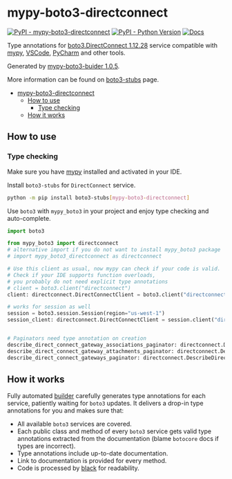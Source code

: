 # mypy-boto3-directconnect

[![PyPI - mypy-boto3-directconnect](https://img.shields.io/pypi/v/mypy-boto3-directconnect.svg?color=blue)](https://pypi.org/project/mypy-boto3-directconnect)
[![PyPI - Python Version](https://img.shields.io/pypi/pyversions/mypy-boto3-directconnect.svg?color=blue)](https://pypi.org/project/mypy-boto3-directconnect)
[![Docs](https://img.shields.io/readthedocs/mypy-boto3-builder.svg?color=blue)](https://mypy-boto3-builder.readthedocs.io/)

Type annotations for
[boto3.DirectConnect 1.12.28](https://boto3.amazonaws.com/v1/documentation/api/1.12.28/reference/services/directconnect.html#DirectConnect) service
compatible with [mypy](https://github.com/python/mypy), [VSCode](https://code.visualstudio.com/),
[PyCharm](https://www.jetbrains.com/pycharm/) and other tools.

Generated by [mypy-boto3-buider 1.0.5](https://github.com/vemel/mypy_boto3_builder).

More information can be found on [boto3-stubs](https://pypi.org/project/boto3-stubs/) page.

- [mypy-boto3-directconnect](#mypy-boto3-directconnect)
  - [How to use](#how-to-use)
    - [Type checking](#type-checking)
  - [How it works](#how-it-works)

## How to use

### Type checking

Make sure you have [mypy](https://github.com/python/mypy) installed and activated in your IDE.

Install `boto3-stubs` for `DirectConnect` service.

```bash
python -m pip install boto3-stubs[mypy-boto3-directconnect]
```

Use `boto3` with `mypy_boto3` in your project and enjoy type checking and auto-complete.

```python
import boto3

from mypy_boto3 import directconnect
# alternative import if you do not want to install mypy_boto3 package
# import mypy_boto3_directconnect as directconnect

# Use this client as usual, now mypy can check if your code is valid.
# Check if your IDE supports function overloads,
# you probably do not need explicit type annotations
# client = boto3.client("directconnect")
client: directconnect.DirectConnectClient = boto3.client("directconnect")

# works for session as well
session = boto3.session.Session(region="us-west-1")
session_client: directconnect.DirectConnectClient = session.client("directconnect")


# Paginators need type annotation on creation
describe_direct_connect_gateway_associations_paginator: directconnect.DescribeDirectConnectGatewayAssociationsPaginator = client.get_paginator("describe_direct_connect_gateway_associations")
describe_direct_connect_gateway_attachments_paginator: directconnect.DescribeDirectConnectGatewayAttachmentsPaginator = client.get_paginator("describe_direct_connect_gateway_attachments")
describe_direct_connect_gateways_paginator: directconnect.DescribeDirectConnectGatewaysPaginator = client.get_paginator("describe_direct_connect_gateways")
```

## How it works

Fully automated [builder](https://github.com/vemel/mypy_boto3_builder) carefully generates
type annotations for each service, patiently waiting for `boto3` updates. It delivers
a drop-in type annotations for you and makes sure that:

- All available `boto3` services are covered.
- Each public class and method of every `boto3` service gets valid type annotations
  extracted from the documentation (blame `botocore` docs if types are incorrect).
- Type annotations include up-to-date documentation.
- Link to documentation is provided for every method.
- Code is processed by [black](https://github.com/psf/black) for readability.